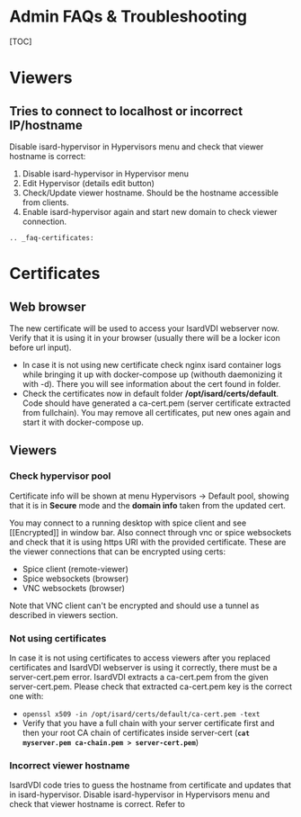 <h1>Admin FAQs & Troubleshooting</h1>

[TOC]

# Viewers

## Tries to connect to localhost or incorrect IP/hostname

Disable isard-hypervisor in Hypervisors menu and check that viewer hostname is correct:

1. Disable isard-hypervisor in Hypervisor menu
2. Edit Hypervisor (details edit button)
3. Check/Update viewer hostname. Should be the hostname accessible from clients.
4. Enable isard-hypervisor again and start new domain to check viewer connection.

```
.. _faq-certificates:
```

# Certificates

## Web browser

The new certificate will be used to access your IsardVDI webserver now. Verify that it is using it in your browser (usually there will be a locker icon before url input).

- In case it is not using new certificate check nginx isard container logs while bringing it up with docker-compose up (withouth daemonizing it with -d). There you will see information about the cert found in folder. 
- Check the certificates now in default folder **/opt/isard/certs/default**. Code should have generated a ca-cert.pem (server certificate extracted from fullchain). You may remove all certificates, put new ones again and start it with docker-compose up.

## Viewers

### Check hypervisor pool

Certificate info will be shown at menu Hypervisors -> Default pool, showing that it is in **Secure** mode and the **domain info** taken from the updated cert. 

You may connect to a running desktop with spice client and see [[Encrypted]] in window bar. Also connect through vnc or spice websockets and check that it is using https URI with the provided certificate. These are the viewer connections that can be encrypted using certs:

- Spice client (remote-viewer)
- Spice websockets (browser)
- VNC websockets (browser)

Note that VNC client can't be encrypted and should use a tunnel as described in viewers section.

### Not using certificates

In case it is not using certificates to access viewers after you replaced certificates and IsardVDI webserver is using it correctly, there must be a server-cert.pem error. IsardVDI extracts a ca-cert.pem from the given server-cert.pem. Please check that extracted ca-cert.pem key is the correct one with:

- `openssl x509 -in /opt/isard/certs/default/ca-cert.pem -text`
- Verify that you have a full chain with your server certificate first and then your root CA chain of certificates inside server-cert (**`cat myserver.pem ca-chain.pem > server-cert.pem`**)

### Incorrect viewer hostname

IsardVDI code tries to guess the hostname from certificate and updates that in isard-hypervisor. Disable isard-hypervisor in Hypervisors menu and check that viewer hostname is correct. Refer to 

